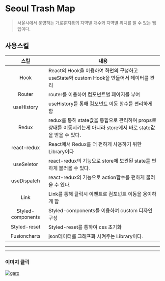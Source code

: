 # Seoul Trash Map
> 서울시에서 운영하는 가로휴지통의 지역별 개수와 지역별 위치를 알 수 있는 웹앱이다. 

## 사용스킬
스킬 | 내용
:--: |--
Hook | React의 Hook을 이용하여 화면의 구성하고 useState와 custom Hook을 만들어서 데이터를 관리
Router | router를 이용하여 컴포넌트별 페이지를 부여
useHistory | useHistory를 통해 컴포넌트 이동 함수를 편리하게 함
Redux | redux를 통해 state값을 통합으로 관리하여 props로 상태를 이동시키는게 아니라 store에서 바로 state값을 받을 수 있다. 
react-redux | React에서 Redux를 더 편하게 사용하기 위한 Library이다
useSeletor | react-redux의 기능으로 store에 보관된 state를 편하게 불러올 수 있다. 
useDispatch | react-redux의 기능으로 action함수를 편하게 불러올 수 있다. 
Link | Link를 통해 클릭시 이벤트로 컴포넌트 이동을 용이하게 함
Styled-components | Styled-components를 이용하여 custom 디자인 구성
Styled-reset | Styled-reset를 통하여 css 초기화
Fusioncharts | json데이터를 그래프화 시켜주는 Library이다.
___
___
### 이미지 클릭
[![garo](https://github.com/Ahn-GiHwan/movie_app/blob/master/public/garo.png?raw=true)](https://garo.netlify.app/)


